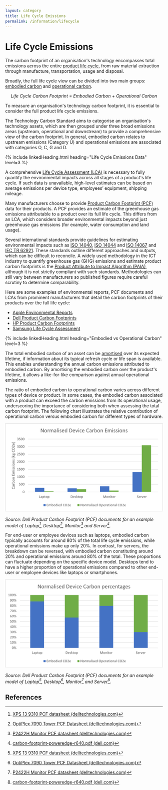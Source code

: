 ```yaml
---
layout: category
title: Life Cycle Emissions
permalink: /information/lifecycle
---
```


# Life Cycle Emissions

The carbon footprint of an organisation's technology encompasses total emissions across the entire [product life cycle](/glossary#product-life-cycle), from raw material extraction through manufacture, transportation, usage and disposal. 

Broadly, the full life cycle view can be divided into two main groups: [embodied carbon](/glossary#embodied-carbon) and [operational carbon](/glossary#operational-carbon).

$$ Life\ Cycle\ Carbon\ Footprint\ =\ Embodied\ Carbon\ +\ Operational\ Carbon $$

To measure an organisation's technology carbon footprint, it is essential to consider the full product life cycle emissions. 

The Technology Carbon Standard aims to categorise an organisation's technology assets, which are then grouped under three broad emissions areas (upstream, operational and downstream) to provide a comprehensive view of the carbon footprint. In general, embodied carbon relates to upstream emissions (Category U) and operational emissions are associated with categories O, C, G and D. 

{% include linkedHeading.html heading="Life Cycle Emissions Data" level=3 %}

A comprehensive [Life Cycle Assessment (LCA)](/glossary#life-cycle-assessment-lca) is necessary to fully quantify the environmental impacts across all stages of a product's life cycle. If such data is unavailable, high-level estimates can be based on average emissions per device type, employees’ equipment, shipping mileage.

Many manufacturers choose to provide [Product Carbon Footprint (PCF)](/glossary#product-carbon-footprint-pcf) data for their products. A PCF provides an estimate of the greenhouse gas emissions attributable to a product over its full life cycle. This differs from an LCA, which considers broader environmental impacts beyond just greenhouse gas emissions (for example, water consumption and land usage). 

Several international standards provide guidelines for estimating environmental impacts such as [ISO 14040](https://www.iso.org/standard/37456.html), [ISO 14044](https://www.iso.org/standard/38498.html) and [ISO 14067](https://www.iso.org/standard/71206.html) and [IEC TR 62921](https://webstore.iec.ch/publication/25994). These standards outline different approaches and outputs, which can be difficult to reconcile. A widely used methodology in the ICT industry to quantify greenhouse gas (GHG) emissions and estimate product carbon footprints is the [Product Attribute to Impact Algorithm (PAIA)](https://msl.mit.edu/projects/paia/main.html), although it is not strictly compliant with such standards. Methodologies can still vary between manufacturers so published figures require careful scrutiny to determine comparability. 

Here are some examples of environmental reports, PCF documents and LCAs from prominent manufacturers that detail the carbon footprints of their products over the full life cycle:

- [Apple Environmental Reports](https://www.apple.com/environment/)
- [Dell Product Carbon Footprints](https://www.dell.com/en-uk/dt/corporate/social-impact/advancing-sustainability/climate-action/product-carbon-footprints.htm)
- [HP Product Carbon Footprints](https://h20195.www2.hp.com/v2/library.aspx?doctype=95&footer=95&filter_doctype=no&showregionfacet=yes&filter_country=no&cc=us&lc=en&filter_oid=no&filter_prodtype=rw&prodtype=ij&showproductcompatibility=yes&showregion=yes&showreglangcol=yes&showdescription=yes%23doctype-95&sortorder-popular&teasers-off&isRetired-false&isRHParentNode-false&titleCheck-false#doctype-95&sortorder-popular&teasers-off&isRetired-false&isRHParentNode-false&titleCheck-false)
- [Samsung Life Cycle Assessment](https://www.samsung.com/global/sustainability/focus/products/sustainability-in-our-products/)

{% include linkedHeading.html heading="Embodied vs Operational Carbon" level=3 %}

The total embodied carbon of an asset can be [amortised](/glossary#amortisation) over its expected lifetime, if information about its typical refresh cycle or life span is available. This enables understanding the annual carbon emissions attributed to embodied carbon. By amortising the embodied carbon over the product's lifetime, it allows a like-for-like comparison against annual operational emissions. 

The ratio of embodied carbon to operational carbon varies across different types of device or product. In some cases, the embodied carbon associated with a product can exceed the carbon emissions from its operational usage, underscoring the importance of considering both when assessing the total carbon footprint. The following chart illustrates the relative contribution of operational carbon versus embodied carbon for different types of hardware.

![embodied-vs-operational-amounts](/assets/images/embodied-vs-operational-amounts.png)

*Source: Dell Product Carbon Footprint (PCF) documents for an example model of Laptop[^laptop], Desktop[^desktop], Monitor[^monitor] and Server[^server].*

For end-user or employee devices such as laptops, embodied carbon typically accounts for around 80% of the total life cycle emissions, while operational emissions make up only 20%. In contrast, for servers, the breakdown can be reversed, with embodied carbon constituting around 20% and operational emissions around 80% of the total. These proportions can fluctuate depending on the specific device model. Desktops tend to have a higher proportion of operational emissions compared to other end-user or employee devices like laptops or smartphones.

![embodied-vs-operational-percentages](/assets/images/embodied-vs-operational-percentages.png)

*Source: Dell Product Carbon Footprint (PCF) documents for an example model of Laptop[^laptop], Desktop[^desktop], Monitor[^monitor] and Server[^server].*

## References

[^laptop]: [XPS 13 9310 PCF datasheet (delltechnologies.com)](https://www.delltechnologies.com/asset/en-gb/products/laptops-and-2-in-1s/technical-support/xps-13-9310.pdf)
[^desktop]: [OptiPlex 7090 Tower PCF Datasheet (delltechnologies.com)](https://www.delltechnologies.com/asset/en-gb/products/desktops-and-all-in-ones/technical-support/optiplex-7090-tower-pcf-datasheet.pdf)
[^monitor]: [P2422H Monitor PCF datasheet (delltechnologies.com)](https://www.delltechnologies.com/asset/en-gb/products/electronics-and-accessories/technical-support/p2422h-monitor-pcf-datasheet.pdf)
[^server]: [carbon-footprint-poweredge-r640.pdf (dell.com)](https://i.dell.com/sites/csdocuments/CorpComm_Docs/en/carbon-footprint-poweredge-r640.pdf)